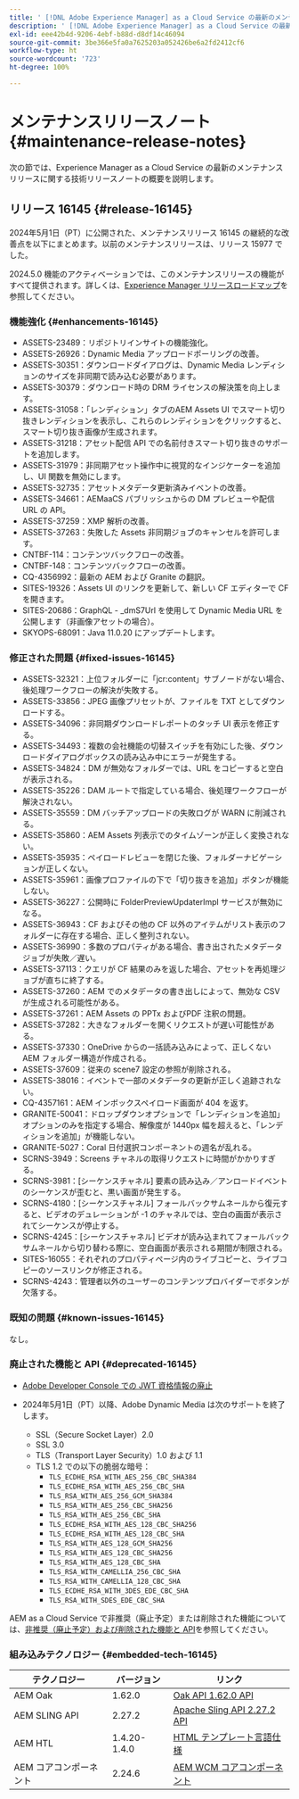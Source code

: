 ```yaml
---
title: ' [!DNL Adobe Experience Manager] as a Cloud Service の最新のメンテナンスリリースノート'
description: ' [!DNL Adobe Experience Manager] as a Cloud Service の最新のメンテナンスリリースノート'
exl-id: eee42b4d-9206-4ebf-b88d-d8df14c46094
source-git-commit: 3be366e5fa0a7625203a052426be6a2fd2412cf6
workflow-type: ht
source-wordcount: '723'
ht-degree: 100%

---
```


# メンテナンスリリースノート {#maintenance-release-notes}

次の節では、Experience Manager as a Cloud Service の最新のメンテナンスリリースに関する技術リリースノートの概要を説明します。

## リリース 16145 {#release-16145}

2024年5月1日（PT）に公開された、メンテナンスリリース 16145 の継続的な改善点を以下にまとめます。以前のメンテナンスリリースは、リリース 15977 でした。

2024.5.0 機能のアクティベーションでは、このメンテナンスリリースの機能がすべて提供されます。詳しくは、[Experience Manager リリースロードマップ](https://experienceleague.adobe.com/ja/docs/experience-manager-release-information/aem-release-updates/update-releases-roadmap)を参照してください。

### 機能強化 {#enhancements-16145}

* ASSETS-23489：リポジトリインサイトの機能強化。
* ASSETS-26926：Dynamic Media アップロードポーリングの改善。
* ASSETS-30351：ダウンロードダイアログは、Dynamic Media レンディションのサイズを非同期で読み込む必要があります。
* ASSETS-30379：ダウンロード時の DRM ライセンスの解決策を向上します。
* ASSETS-31058：「レンディション」タブのAEM Assets UI でスマート切り抜きレンディションを表示し、これらのレンディションをクリックすると、スマート切り抜き画像が生成されます。
* ASSETS-31218：アセット配信 API での名前付きスマート切り抜きのサポートを追加します。
* ASSETS-31979：非同期アセット操作中に視覚的なインジケーターを追加し、UI 関数を無効にします。
* ASSETS-32735：アセットメタデータ更新済みイベントの改善。
* ASSETS-34661：AEMaaCS パブリッシュからの DM プレビューや配信 URL の API。
* ASSETS-37259：XMP 解析の改善。
* ASSETS-37263：失敗した Assets 非同期ジョブのキャンセルを許可します。
* CNTBF-114：コンテンツバックフローの改善。
* CNTBF-148：コンテンツバックフローの改善。
* CQ-4356992：最新の AEM および Granite の翻訳。
* SITES-19326：Assets UI のリンクを更新して、新しい CF エディターで CF を開きます。
* SITES-20686：GraphQL - _dmS7Url を使用して Dynamic Media URL を公開します（非画像アセットの場合）。
* SKYOPS-68091：Java 11.0.20 にアップデートします。

### 修正された問題 {#fixed-issues-16145}

* ASSETS-32321：上位フォルダーに「jcr:content」サブノードがない場合、後処理ワークフローの解決が失敗する。
* ASSETS-33856：JPEG 画像プリセットが、ファイルを TXT としてダウンロードする。
* ASSETS-34096：非同期ダウンロードレポートのタッチ UI 表示を修正する。
* ASSETS-34493：複数の会社機能の切替スイッチを有効にした後、ダウンロードダイアログボックスの読み込み中にエラーが発生する。
* ASSETS-34824：DM が無効なフォルダーでは、URL をコピーすると空白が表示される。
* ASSETS-35226：DAM ルートで指定している場合、後処理ワークフローが解決されない。
* ASSETS-35559：DM バッチアップロードの失敗ログが WARN に削減される。
* ASSETS-35860：AEM Assets 列表示でのタイムゾーンが正しく変換されない。
* ASSETS-35935：ペイロードレビューを閉じた後、フォルダーナビゲーションが正しくない。
* ASSETS-35961：画像プロファイルの下で「切り抜きを追加」ボタンが機能しない。
* ASSETS-36227：公開時に FolderPreviewUpdaterImpl サービスが無効になる。
* ASSETS-36943：CF およびその他の CF 以外のアイテムがリスト表示のフォルダーに存在する場合、正しく整列されない。
* ASSETS-36990：多数のプロパティがある場合、書き出されたメタデータジョブが失敗／遅い。
* ASSETS-37113：クエリが CF 結果のみを返した場合、アセットを再処理ジョブが直ちに終了する。
* ASSETS-37260：AEM でのメタデータの書き出しによって、無効な CSV が生成される可能性がある。
* ASSETS-37261：AEM Assets の PPTx およびPDF 注釈の問題。
* ASSETS-37282：大きなフォルダーを開くリクエストが遅い可能性がある。
* ASSETS-37330：OneDrive からの一括読み込みによって、正しくない AEM フォルダー構造が作成される。
* ASSETS-37609：従来の scene7 設定の参照が削除される。
* ASSETS-38016：イベントで一部のメタデータの更新が正しく追跡されない。
* CQ-4357161：AEM インボックスペイロード画面が 404 を返す。
* GRANITE-50041：ドロップダウンオプションで「レンディションを追加」オプションのみを指定する場合、解像度が 1440px 幅を超えると、「レンディションを追加」が機能しない。
* GRANITE-5027：Coral 日付選択コンポーネントの週名が乱れる。
* SCRNS-3949：Screens チャネルの取得リクエストに時間がかかりすぎる。
* SCRNS-3981：[シーケンスチャネル] 要素の読み込み／アンロードイベントのシーケンスが歪むと、黒い画面が発生する。
* SCRNS-4180：[シーケンスチャネル] フォールバックサムネールから復元すると、ビデオのデュレーションが -1 のチャネルでは、空白の画面が表示されてシーケンスが停止する。
* SCRNS-4245：[シーケンスチャネル] ビデオが読み込まれてフォールバックサムネールから切り替わる際に、空白画面が表示される期間が制限される。
* SITES-16055：それぞれのプロパティページ内のライブコピーと、ライブコピーのソースリンクが修正される。
* SCRNS-4243：管理者以外のユーザーのコンテンツプロバイダーでボタンが欠落する。

### 既知の問題 {#known-issues-16145}

なし。

### 廃止された機能と API {#deprecated-16145}

* [Adobe Developer Console での JWT 資格情報の廃止](/help/security/jwt-credentials-deprecation-in-adobe-developer-console.md)

* 2024年5月1日（PT）以降、Adobe Dynamic Media は次のサポートを終了します。

   * SSL（Secure Socket Layer）2.0
   * SSL 3.0
   * TLS（Transport Layer Security）1.0 および 1.1
   * TLS 1.2 での以下の脆弱な暗号：
      * `TLS_ECDHE_RSA_WITH_AES_256_CBC_SHA384`
      * `TLS_ECDHE_RSA_WITH_AES_256_CBC_SHA`
      * `TLS_RSA_WITH_AES_256_GCM_SHA384`
      * `TLS_RSA_WITH_AES_256_CBC_SHA256`
      * `TLS_RSA_WITH_AES_256_CBC_SHA`
      * `TLS_ECDHE_RSA_WITH_AES_128_CBC_SHA256`
      * `TLS_ECDHE_RSA_WITH_AES_128_CBC_SHA`
      * `TLS_RSA_WITH_AES_128_GCM_SHA256`
      * `TLS_RSA_WITH_AES_128_CBC_SHA256`
      * `TLS_RSA_WITH_AES_128_CBC_SHA`
      * `TLS_RSA_WITH_CAMELLIA_256_CBC_SHA`
      * `TLS_RSA_WITH_CAMELLIA_128_CBC_SHA`
      * `TLS_ECDHE_RSA_WITH_3DES_EDE_CBC_SHA`
      * `TLS_RSA_WITH_SDES_EDE_CBC_SHA`


AEM as a Cloud Service で非推奨（廃止予定）または削除された機能については、[非推奨（廃止予定）および削除された機能と API](/help/release-notes/deprecated-removed-features.md)を参照してください。

### 組み込みテクノロジー {#embedded-tech-16145}

| テクノロジー | バージョン | リンク |
|---|---|---|
| AEM Oak | 1.62.0 | [Oak API 1.62.0 API](https://www.javadoc.io/doc/org.apache.jackrabbit/oak-api/1.62.0/index.html) |
| AEM SLING API | 2.27.2 | [Apache Sling API 2.27.2 API](https://www.javadoc.io/doc/org.apache.sling/org.apache.sling.api/latest/index.html) |
| AEM HTL | 1.4.20-1.4.0 | [HTML テンプレート言語仕様](https://github.com/adobe/htl-spec) |
| AEM コアコンポーネント | 2.24.6 | [AEM WCM コアコンポーネント](https://github.com/adobe/aem-core-wcm-components) |

